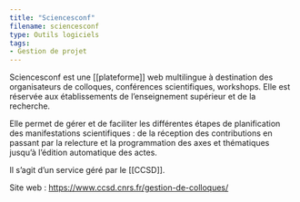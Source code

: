 ```yaml
---
title: "Sciencesconf"
filename: sciencesconf
type: Outils logiciels
tags:
- Gestion de projet
---
```


Sciencesconf est une [[plateforme]] web multilingue à destination des organisateurs de colloques, conférences scientifiques, workshops. Elle est réservée aux établissements de l’enseignement supérieur et de la recherche. 

Elle permet de gérer et de faciliter les différentes étapes de planification des manifestations scientifiques : de la réception des contributions en passant par la relecture et la programmation des axes et thématiques jusqu’à l’édition automatique des actes. 

Il s’agit d’un service géré par le [[CCSD]].

Site web : <https://www.ccsd.cnrs.fr/gestion-de-colloques/>

